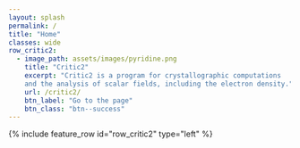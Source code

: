 ```yaml
---
layout: splash
permalink: /
title: "Home"
classes: wide
row_critic2:
  - image_path: assets/images/pyridine.png
    title: "Critic2"
    excerpt: "Critic2 is a program for crystallographic computations
    and the analysis of scalar fields, including the electron density."
    url: /critic2/
    btn_label: "Go to the page"
    btn_class: "btn--success"
---
```


{% include feature_row id="row_critic2" type="left" %}

